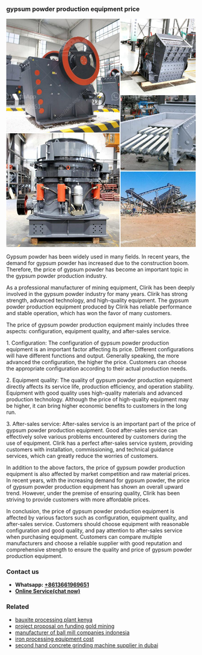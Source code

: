 <h3>gypsum powder production equipment price</h3><img src='1708309569.jpg' alt=''><p>Gypsum powder has been widely used in many fields. In recent years, the demand for gypsum powder has increased due to the construction boom. Therefore, the price of gypsum powder has become an important topic in the gypsum powder production industry.</p><p>As a professional manufacturer of mining equipment, Clirik has been deeply involved in the gypsum powder industry for many years. Clirik has strong strength, advanced technology, and high-quality equipment. The gypsum powder production equipment produced by Clirik has reliable performance and stable operation, which has won the favor of many customers.</p><p>The price of gypsum powder production equipment mainly includes three aspects: configuration, equipment quality, and after-sales service.</p><p>1. Configuration: The configuration of gypsum powder production equipment is an important factor affecting its price. Different configurations will have different functions and output. Generally speaking, the more advanced the configuration, the higher the price. Customers can choose the appropriate configuration according to their actual production needs.</p><p>2. Equipment quality: The quality of gypsum powder production equipment directly affects its service life, production efficiency, and operation stability. Equipment with good quality uses high-quality materials and advanced production technology. Although the price of high-quality equipment may be higher, it can bring higher economic benefits to customers in the long run.</p><p>3. After-sales service: After-sales service is an important part of the price of gypsum powder production equipment. Good after-sales service can effectively solve various problems encountered by customers during the use of equipment. Clirik has a perfect after-sales service system, providing customers with installation, commissioning, and technical guidance services, which can greatly reduce the worries of customers.</p><p>In addition to the above factors, the price of gypsum powder production equipment is also affected by market competition and raw material prices. In recent years, with the increasing demand for gypsum powder, the price of gypsum powder production equipment has shown an overall upward trend. However, under the premise of ensuring quality, Clirik has been striving to provide customers with more affordable prices.</p><p>In conclusion, the price of gypsum powder production equipment is affected by various factors such as configuration, equipment quality, and after-sales service. Customers should choose equipment with reasonable configuration and good quality, and pay attention to after-sales service when purchasing equipment. Customers can compare multiple manufacturers and choose a reliable supplier with good reputation and comprehensive strength to ensure the quality and price of gypsum powder production equipment.</p><h3>Contact us</h3><ul><li><strong>Whatsapp:&nbsp;<a href="https://wa.me/8613661969651">+8613661969651</a></strong></li><li><a href="https://swt.shibang-china.com/?git&amp;zhl&amp;gypsum powder production equipment price"><strong>Online Service(chat now)</strong></a></li></ul><h3>Related</h3><ul><li><a href='bauxite processing plant kenya.md'>bauxite processing plant kenya</a></li><li><a href='project proposal on funding gold mining.md'>project proposal on funding gold mining</a></li><li><a href='manufacturer of ball mill companies indonesia.md'>manufacturer of ball mill companies indonesia</a></li><li><a href='iron processing equipment cost.md'>iron processing equipment cost</a></li><li><a href='second hand concrete grinding machine supplier in dubai.md'>second hand concrete grinding machine supplier in dubai</a></li></ul>